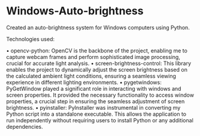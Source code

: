 # Windows-Auto-brightness
Created an auto-brightness system for Windows computers using Python.

Technologies used:

  • opencv-python: OpenCV is the backbone of the project, enabling me to capture webcam frames and perform sophisticated image processing, crucial for accurate light analysis. 
  • screen-brightness-control: This library enables the project to dynamically adjust the screen brightness based on the calculated ambient light conditions, ensuring a seamless viewing experience in different lighting environments.
  • pygetwindows: PyGetWindow played a significant role in interacting with windows and screen properties. It provided the necessary functionality to access window properties, a crucial step in ensuring the seamless adjustment of screen brightness.
  • pyinstaller: PyInstaller was instrumental in converting my Python script into a standalone executable. This allows the application to run independently without requiring users to install Python or any additional dependencies.
